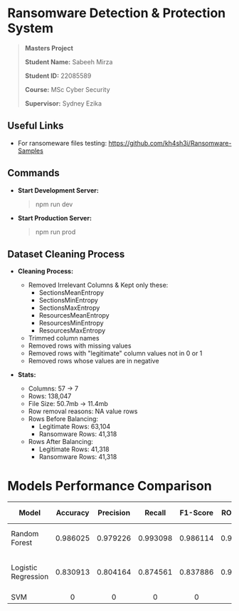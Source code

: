 # Ransomware Detection & Protection System

> **Masters Project**
> 
> **Student Name:** Sabeeh Mirza
> 
> **Student ID:** 22085589
>
> **Course:** MSc Cyber Security
>
> **Supervisor:** Sydney Ezika

## Useful Links

- For ransomeware files testing: https://github.com/kh4sh3i/Ransomware-Samples

## Commands

- **Start Development Server:** 
    > npm run dev

- **Start Production Server:** 
    > npm run prod

## Dataset Cleaning Process

- **Cleaning Process:**
    - Removed Irrelevant Columns & Kept only these:
        - SectionsMeanEntropy
        - SectionsMinEntropy
        - SectionsMaxEntropy
        - ResourcesMeanEntropy
        - ResourcesMinEntropy
        - ResourcesMaxEntropy
    - Trimmed column names
    - Removed rows with missing values
    - Removed rows with "legitimate" column values not in 0 or 1
    - Removed rows whose values are in negative

- **Stats:**
    - Columns: 57 -> 7
    - Rows: 138,047
    - File Size: 50.7mb -> 11.4mb
    - Row removal reasons: NA value rows
    - Rows Before Balancing:
        - Legitimate Rows: 63,104
        - Ransomware Rows: 41,318
    - Rows After Balancing:
        - Legitimate Rows: 41,318
        - Ransomware Rows: 41,318

# Models Performance Comparison

| Model | Accuracy | Precision | Recall | F1-Score | ROC AUC | CV Accuracy | Train Time (s) | Confusion Matrix |
| -------- | :-------: | :-------: | :-------: | :-------: | :-------: | :-------: | :-------: | ------- |
| Random Forest | 0.986025 | 0.979226 | 0.993098 | 0.986114 | 0.997750 | 0.985483 | 12.096566 | [[8097, 174], [57, 8202]] |
| Logistic Regression | 0.830913 | 0.804164 | 0.874561 | 0.837886 | 0.929293 | 0.840249 | 0.052966 | [[6512, 1759], [1036, 7223]] |
| SVM | 0 | 0 | 0 | 0 | 0 | 0 | 0 | [] |